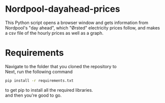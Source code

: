 # Nordpool-dayahead-prices
This Python script opens a browser window and gets information from Nordpool's "day ahead", which "Ørsted" electricity prices follow, and makes a csv file of the hourly prices as well as a graph.

# Requirements
Navigate to the folder that you cloned the repository to\
Next, run the following command
```bash
pip install -r requirements.txt
```
to get pip to install all the required libraries.\
and then you're good to go.
